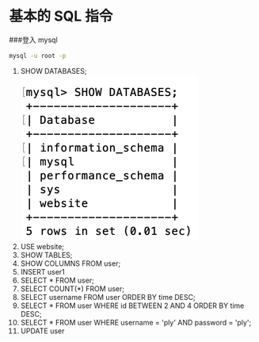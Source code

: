 # 基本的 SQL 指令

###登入 mysql

```bash
mysql -u root -p
```

1. SHOW DATABASES;
   <img src="img/1.png" alt="SHOW DATABASES;"/>
2. USE website;
3. SHOW TABLES;
4. SHOW COLUMNS FROM user;
5. INSERT user1
6. SELECT \* FROM user;
7. SELECT COUNT(\*) FROM user;
8. SELECT username FROM user ORDER BY time DESC;
9. SELECT \* FROM user WHERE id BETWEEN 2 AND 4 ORDER BY time DESC;
10. SELECT \* FROM user WHERE username = 'ply' AND password = 'ply';
11. UPDATE user
